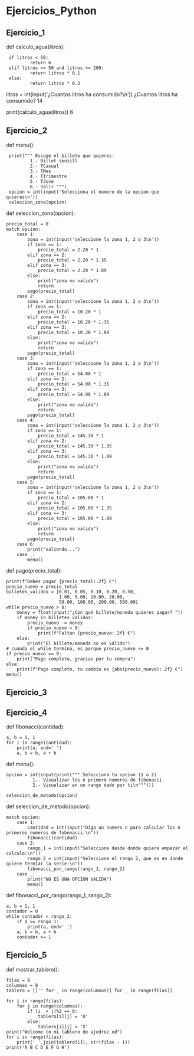 # Ejercicios_Python

## Ejercicio_1

def calculo_agua(litros):

     if litros < 50:
             return 6
     elif litros >= 50 and litros <= 200:
             return litros * 0.1
     else:
             return litros * 0.3

litros = int(input('¿Cuantos litros ha consumido?\n'))
¿Cuantos litros ha consumido?
14

print(calculo_agua(litros))
6

## Ejercicio_2

def menu():

     print(""" Escoge el billete que quieres:
             1.- Billet senzill
             2.- TCasual
             3.- TMes
             4.- TTrimestre
             5.- TJove
             6.- Salir """)	 
     opcion = int(input('Selecciona el numero de la opcion que quieras\n'))
     seleccion_zona(opcion)
	 
def seleccion_zona(opcion):

	precio_total = 0
	match opcion:
		case 1:
			zona = int(input('seleccione la zona 1, 2 o 3\n'))
			if zona == 1:
				precio_total = 2.20 * 1
			elif zona == 2:
				precio_total = 2.20 * 1.35
			elif zona == 3:
				precio_total = 2.20 * 1.89
			else:
				print("zona no valida")
				return
			pago(precio_total) 
		case 2:
			zona = int(input('seleccione la zona 1, 2 o 3\n'))
			if zona == 1:
				precio_total = 10.20 * 1
			elif zona == 2:
				precio_total = 10.20 * 1.35
			elif zona == 3:
				precio_total = 10.20 * 1.89
			else:
				print("zona no valida")
				return
			pago(precio_total)
		case 3: 
			zona = int(input('seleccione la zona 1, 2 o 3\n'))
			if zona == 1:
				precio_total = 54.00 * 1
			elif zona == 2:
				precio_total = 54.00 * 1.35
			elif zona == 3:
				precio_total = 54.00 * 1.89
			else:
				print("zona no valida")
				return 
			pago(precio_total)
		case 4: 
			zona = int(input('seleccione la zona 1, 2 o 3\n'))
			if zona == 1:
				precio_total = 145.30 * 1
			elif zona == 2:
				precio_total = 145.30 * 1.35
			elif zona == 3:
				precio_total = 145.30 * 1.89
			else:
				print("zona no valida")
				return
			pago(precio_total)
		case 5:
			zona = int(input('seleccione la zona 1, 2 o 3\n'))
			if zona == 1:
				precio_total = 105.00 * 1
			elif zona == 2:
				precio_total = 105.00 * 1.35
			elif zona == 3:
				precio_total = 105.00 * 1.89
			else:
				print("zona no valida")
				return
			pago(precio_total) 
		case 6:
			print("saliendo...")
		case _:
			menu()
   
def pago(precio_total):

    print(f"Debes pagar {precio_total:.2f} €")
    precio_nuevo = precio_total
    billetes_validos = [0.01, 0.05, 0.10, 0.20, 0.50,
                        1.00, 5.00, 10.00, 20.00,
                        50.00, 100.00, 200.00, 500.00]
    while precio_nuevo > 0:
        money = float(input("¿Con qué billete/moneda quieres pagar? "))
        if money in billetes_validos:
            precio_nuevo -= money
            if precio_nuevo > 0:
                print(f"Faltan {precio_nuevo:.2f} €")
        else:
            print("El billete/moneda no es válido")
    # cuando el while termina, es porque precio_nuevo <= 0
    if precio_nuevo == 0:
        print("Pago completo, gracias por tu compra")
    else:
        print(f"Pago completo, tu cambio es {abs(precio_nuevo):.2f} €")
    menu()  

## Ejercicio_3


## Ejercicio_4

def fibonacci(cantidad):

    a, b = 1, 1  
    for i in range(cantidad):
        print(a, end=' ')
        a, b = b, a + b

def menu():

    opcion = int(input(print(""" Selecciona tu opcion (1 o 2)
              1.- Visualizar los n primero numeros de fibonacci.
              2.- Visualizar en un rango dado por ti\n""")))
    
    seleccion_de_metodo(opcion)

def seleccion_de_metodo(opcion):

    match opcion:
        case 1:
            cantidad = int(input("Diga un numero n para calcular los n primeros numeros de fobonacci:\n"))
            fibonacci(cantidad)
        case 2:
            rango_1 = int(input("Seleccione desde donde quiere empezar el calculo:\n"))
            rango_2 = int(input("Seleccione el rango 2, que es en donde quiere termiar la serie:\n"))
            fibonacci_por_rango(rango_1, rango_2)
        case _:
            print("NO ES UNA OPCION VALIDA")
            menu()

def fibonacci_por_rango(rango_1, rango_2):

    a, b = 1, 1
    contador = 0  
    while contador < rango_2:  
        if a >= rango_1:  
            print(a, end=' ')
        a, b = b, a + b
        contador += 1 

## Ejercicio_5

def mostrar_tablero():

    filas = 8
    columnas = 8
    tablero = [['' for _ in range(columnas)] for _ in range(filas)]

    for i in range(filas):
        for j in range(columnas):
            if (i  + j)%2 == 0:
                tablero[i][j] = 'O'
            else:
                tablero[i][j] = 'X'
    print("Welcome to mi tablero de ajedrez xd")
    for i in range(filas):
        print(' '.join(tablero[i]), str(filas - i))
    print('A B C D E F G H')
